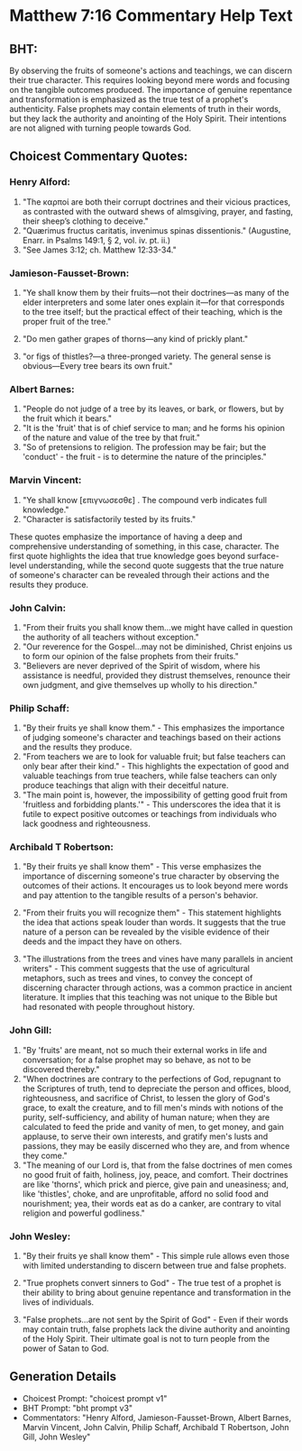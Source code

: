 # Matthew 7:16 Commentary Help Text

## BHT:
By observing the fruits of someone's actions and teachings, we can discern their true character. This requires looking beyond mere words and focusing on the tangible outcomes produced. The importance of genuine repentance and transformation is emphasized as the true test of a prophet's authenticity. False prophets may contain elements of truth in their words, but they lack the authority and anointing of the Holy Spirit. Their intentions are not aligned with turning people towards God.

## Choicest Commentary Quotes:
### Henry Alford:
1. "The καρποί are both their corrupt doctrines and their vicious practices, as contrasted with the outward shews of almsgiving, prayer, and fasting, their sheep’s clothing to deceive."
2. "Quærimus fructus caritatis, invenimus spinas dissentionis." (Augustine, Enarr. in Psalms 149:1, § 2, vol. iv. pt. ii.)
3. "See James 3:12; ch. Matthew 12:33-34."

### Jamieson-Fausset-Brown:
1. "Ye shall know them by their fruits—not their doctrines—as many of the elder interpreters and some later ones explain it—for that corresponds to the tree itself; but the practical effect of their teaching, which is the proper fruit of the tree."

2. "Do men gather grapes of thorns—any kind of prickly plant."

3. "or figs of thistles?—a three-pronged variety. The general sense is obvious—Every tree bears its own fruit."

### Albert Barnes:
1. "People do not judge of a tree by its leaves, or bark, or flowers, but by the fruit which it bears."
2. "It is the 'fruit' that is of chief service to man; and he forms his opinion of the nature and value of the tree by that fruit."
3. "So of pretensions to religion. The profession may be fair; but the 'conduct' - the fruit - is to determine the nature of the principles."

### Marvin Vincent:
1. "Ye shall know [επιγνωσεσθε] . The compound verb indicates full knowledge."
2. "Character is satisfactorily tested by its fruits."

These quotes emphasize the importance of having a deep and comprehensive understanding of something, in this case, character. The first quote highlights the idea that true knowledge goes beyond surface-level understanding, while the second quote suggests that the true nature of someone's character can be revealed through their actions and the results they produce.

### John Calvin:
1. "From their fruits you shall know them...we might have called in question the authority of all teachers without exception." 
2. "Our reverence for the Gospel...may not be diminished, Christ enjoins us to form our opinion of the false prophets from their fruits."
3. "Believers are never deprived of the Spirit of wisdom, where his assistance is needful, provided they distrust themselves, renounce their own judgment, and give themselves up wholly to his direction."

### Philip Schaff:
1. "By their fruits ye shall know them." - This emphasizes the importance of judging someone's character and teachings based on their actions and the results they produce.
2. "From teachers we are to look for valuable fruit; but false teachers can only bear after their kind." - This highlights the expectation of good and valuable teachings from true teachers, while false teachers can only produce teachings that align with their deceitful nature.
3. "The main point is, however, the impossibility of getting good fruit from 'fruitless and forbidding plants.'" - This underscores the idea that it is futile to expect positive outcomes or teachings from individuals who lack goodness and righteousness.

### Archibald T Robertson:
1. "By their fruits ye shall know them" - This verse emphasizes the importance of discerning someone's true character by observing the outcomes of their actions. It encourages us to look beyond mere words and pay attention to the tangible results of a person's behavior.

2. "From their fruits you will recognize them" - This statement highlights the idea that actions speak louder than words. It suggests that the true nature of a person can be revealed by the visible evidence of their deeds and the impact they have on others.

3. "The illustrations from the trees and vines have many parallels in ancient writers" - This comment suggests that the use of agricultural metaphors, such as trees and vines, to convey the concept of discerning character through actions, was a common practice in ancient literature. It implies that this teaching was not unique to the Bible but had resonated with people throughout history.

### John Gill:
1. "By 'fruits' are meant, not so much their external works in life and conversation; for a false prophet may so behave, as not to be discovered thereby."
2. "When doctrines are contrary to the perfections of God, repugnant to the Scriptures of truth, tend to depreciate the person and offices, blood, righteousness, and sacrifice of Christ, to lessen the glory of God's grace, to exalt the creature, and to fill men's minds with notions of the purity, self-sufficiency, and ability of human nature; when they are calculated to feed the pride and vanity of men, to get money, and gain applause, to serve their own interests, and gratify men's lusts and passions, they may be easily discerned who they are, and from whence they come."
3. "The meaning of our Lord is, that from the false doctrines of men comes no good fruit of faith, holiness, joy, peace, and comfort. Their doctrines are like 'thorns', which prick and pierce, give pain and uneasiness; and, like 'thistles', choke, and are unprofitable, afford no solid food and nourishment; yea, their words eat as do a canker, are contrary to vital religion and powerful godliness."

### John Wesley:
1. "By their fruits ye shall know them" - This simple rule allows even those with limited understanding to discern between true and false prophets. 

2. "True prophets convert sinners to God" - The true test of a prophet is their ability to bring about genuine repentance and transformation in the lives of individuals. 

3. "False prophets...are not sent by the Spirit of God" - Even if their words may contain truth, false prophets lack the divine authority and anointing of the Holy Spirit. Their ultimate goal is not to turn people from the power of Satan to God.


## Generation Details
- Choicest Prompt: "choicest prompt v1"
- BHT Prompt: "bht prompt v3"
- Commentators: "Henry Alford, Jamieson-Fausset-Brown, Albert Barnes, Marvin Vincent, John Calvin, Philip Schaff, Archibald T Robertson, John Gill, John Wesley"
